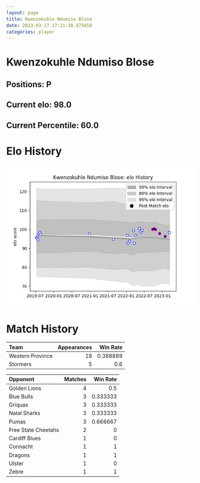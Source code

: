 ```yaml
---  
layout: page  
title: Kwenzokuhle Ndumiso Blose  
date: 2023-03-17 17:21:30.875650  
categories: player  
---
```

# Kwenzokuhle Ndumiso Blose

## Positions: P

## Current elo: 98.0

## Current Percentile: 60.0

# Elo History


![elo history](history_KwenzokuhleNdumisoBlose.png)
# Match History


| Team             |   Appearances |   Win Rate |
|:-----------------|--------------:|-----------:|
| Western Province |            18 |   0.388889 |
| Stormers         |             5 |   0.6      |

| Opponent            |   Matches |   Win Rate |
|:--------------------|----------:|-----------:|
| Golden Lions        |         4 |   0.5      |
| Blue Bulls          |         3 |   0.333333 |
| Griquas             |         3 |   0.333333 |
| Natal Sharks        |         3 |   0.333333 |
| Pumas               |         3 |   0.666667 |
| Free State Cheetahs |         2 |   0        |
| Cardiff Blues       |         1 |   0        |
| Connacht            |         1 |   1        |
| Dragons             |         1 |   1        |
| Ulster              |         1 |   0        |
| Zebre               |         1 |   1        |
